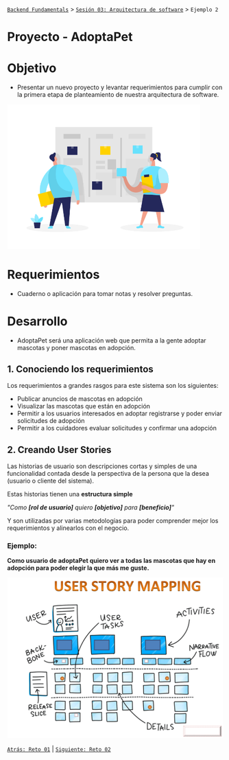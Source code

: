 [`Backend Fundamentals`](../../README.md) > [`Sesión 03: Arquitectura de software`](../README.md) > `Ejemplo 2`

# Proyecto - AdoptaPet

# Objetivo

- Presentar un nuevo proyecto y levantar requerimientos para cumplir con la primera etapa de planteamiento de nuestra arquitectura de software.

<img src="img/scrum_board.svg" alt="PostItHistoriaUsuario" width="450" > 

# Requerimientos

- Cuaderno o aplicación para tomar notas y resolver preguntas.

# Desarrollo

- AdoptaPet será una aplicación web que permita a la gente adoptar mascotas y poner mascotas en adopción.

## 1. Conociendo los requerimientos

Los requerimientos a grandes rasgos para este sistema son los siguientes:

- Publicar anuncios de mascotas en adopción
- Visualizar las mascotas que están en adopción
- Permitir a los usuarios interesados en adoptar registrarse y poder enviar solicitudes de adopción
- Permitir a los cuidadores evaluar solicitudes y confirmar una adopción

## 2. Creando User Stories

Las historias de usuario son descripciones cortas y simples de una funcionalidad contada desde la perspectiva de la persona que la desea (usuario o cliente del sistema). 

Estas historias tienen una **estructura simple**

*"Como **[rol de usuario]** quiero **[objetivo]** para **[beneficio]**"*

Y son utilizadas por varias metodologías para poder comprender mejor los requerimientos y alinearlos con el negocio.

### Ejemplo:

**Como usuario de adoptaPet quiero ver a todas las mascotas que hay en adopción para poder elegir la que más me guste.**

<img src="img/story.png" alt="PostItHistoriaUsuario" width="550" > 


[`Atrás: Reto 01`](https://github.com/beduExpert/A2-Backend-Fundamentals-2020/tree/master/Sesion-03/Reto-01) | [`Siguiente: Reto 02`](../Reto-02)
